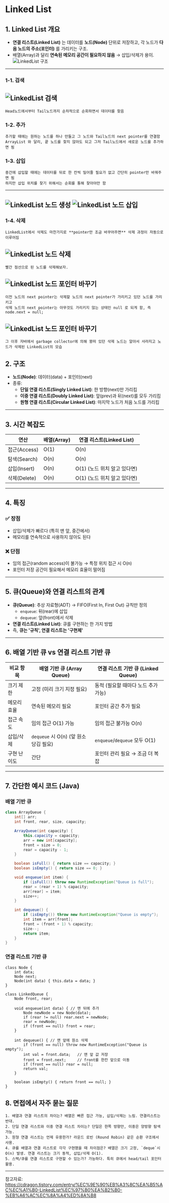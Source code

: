 # Linked List

## 1. Linked List 개요
- **연결 리스트(Linked List)** 는 데이터를 **노드(Node)** 단위로 저장하고, 각 노드가 **다음 노드의 주소(포인터)** 를 가리키는 구조.
- 배열(Array)과 달리 **연속된 메모리 공간이 필요하지 않음** → 삽입/삭제가 용이.
![LinkedList 구조](./img/linkedlist.png)
---

### 1-1. 검색
![LinkedList 검색](./img/LinkedListSearch.png)
---
    Head노드에서부터 Tail노드까지 순차적으로 순회하면서 데이터를 찾음

### 1-2. 추가
    추가할 때에는 원하는 노드를 하나 만들고 그 노드와 Tail노드의 next pointer를 연결함
    ArrayList 와 달리, 끝 노드를 찾지 않아도 되고 그저 Tail노드에서 새로운 노드를 추가하면 됨

### 1-3. 삽입
    중간에 삽입할 때에는 데이터를 뒤로 한 칸씩 밀어줄 필요가 없고 간단히 pointer만 바꿔주면 됨
    하지만 삽입 위치를 찾기 위해서는 순회를 통해 찾아야만 함
---
![LinkedList 노드 생성](./img/LinkedListAdd1.png)
![LinkedList 노드 삽입](./img/LinkedListAdd2.png)
---

### 1-4. 삭제
    LinkedList에서 삭제도 마찬가지로 **pointer만 조금 바꾸어주면** 삭제 과정이 자동으로 이루어짐
![LinkedList 노드 삭제](./img/LinkedListDelete1.png)
---
    빨간 점선으로 된 노드를 삭제해보자.

![LinkedList 노드 포인터 바꾸기](./img/LinkedListDelete2.png)
---
    이전 노드의 next pointer는 삭제할 노드의 next pointer가 가리키고 있던 노드를 가리키고
    삭제 노드의 next pointer는 아무것도 가리키지 않는 상태인 null 로 되게 함, 즉 node.next = null;

![LinkedList 노드 포인터 바꾸기](./img/LinkedListDelete3.png)
---
    그 이후 자바에서 garbage collector에 의해 붕떠 있던 삭제 노드는 알아서 사라지고 노드가 삭제된 LinkedList의 모습

## 2. 구조
- **노드(Node)**: 데이터(data) + 포인터(next)
- 종류:
  - **단일 연결 리스트(Singly Linked List)**: 한 방향(next)만 가리킴
  - **이중 연결 리스트(Doubly Linked List)**: 앞(prev)과 뒤(next)를 모두 가리킴
  - **원형 연결 리스트(Circular Linked List)**: 마지막 노드가 처음 노드를 가리킴

---

## 3. 시간 복잡도
| 연산             | 배열(Array) | 연결 리스트(Linked List) |
|------------------|-------------|--------------------------|
| 접근(Access)     | O(1)        | O(n)                     |
| 탐색(Search)     | O(n)        | O(n)                     |
| 삽입(Insert)     | O(n)        | O(1) (노드 위치 알고 있다면) |
| 삭제(Delete)     | O(n)        | O(1) (노드 위치 알고 있다면) |

---

## 4. 특징
### ✅ 장점
- 삽입/삭제가 빠르다 (특히 맨 앞, 중간에서)  
- 메모리를 연속적으로 사용하지 않아도 된다  

### ❌ 단점
- 임의 접근(random access)이 불가능 → 특정 위치 접근 시 O(n)  
- 포인터 저장 공간이 필요해서 메모리 효율이 떨어짐  

---

## 5. 큐(Queue)와 연결 리스트의 관계
- **큐(Queue)**: 추상 자료형(ADT) → FIFO(First In, First Out) 규칙만 정의
  - `enqueue`: 뒤(rear)에 삽입
  - `dequeue`: 앞(front)에서 삭제
- **연결 리스트(Linked List)**: 큐를 구현하는 한 가지 방법
- 즉, **큐는 '규칙', 연결 리스트는 '구현체'**

---

## 6. 배열 기반 큐 vs 연결 리스트 기반 큐

| 비교 항목       | 배열 기반 큐 (Array Queue)          | 연결 리스트 기반 큐 (Linked Queue)   |
|----------------|------------------------------------|-------------------------------------|
| 크기 제한       | 고정 (미리 크기 지정 필요)          | 동적 (필요할 때마다 노드 추가 가능) |
| 메모리 효율     | 연속된 메모리 필요                  | 포인터 공간 추가 필요               |
| 접근 속도       | 임의 접근 O(1) 가능                 | 임의 접근 불가능 O(n)               |
| 삽입/삭제       | `dequeue` 시 O(n) (앞 원소 당김 필요) | `enqueue`/`dequeue` 모두 O(1)       |
| 구현 난이도     | 간단                                | 포인터 관리 필요 → 조금 더 복잡     |

---

## 7. 간단한 예시 코드 (Java)

### 배열 기반 큐
```java
class ArrayQueue {
    int[] arr;
    int front, rear, size, capacity;

    ArrayQueue(int capacity) {
        this.capacity = capacity;
        arr = new int[capacity];
        front = size = 0;
        rear = capacity - 1;
    }

    boolean isFull() { return size == capacity; }
    boolean isEmpty() { return size == 0; }

    void enqueue(int item) {
        if (isFull()) throw new RuntimeException("Queue is full");
        rear = (rear + 1) % capacity;
        arr[rear] = item;
        size++;
    }

    int dequeue() {
        if (isEmpty()) throw new RuntimeException("Queue is empty");
        int item = arr[front];
        front = (front + 1) % capacity;
        size--;
        return item;
    }
}
```

### 연결 리스트 기반 큐
```
class Node {
    int data;
    Node next;
    Node(int data) { this.data = data; }
}

class LinkedQueue {
    Node front, rear;

    void enqueue(int data) { // 맨 뒤에 추가
        Node newNode = new Node(data);
        if (rear != null) rear.next = newNode;
        rear = newNode;
        if (front == null) front = rear;
    }

    int dequeue() { // 맨 앞에 원소 삭제
        if (front == null) throw new RuntimeException("Queue is empty");
        int val = front.data;   // 맨 앞 값 저장
        front = front.next;     // front를 한칸 앞으로 이동
        if (front == null) rear = null;
        return val;
    }

    boolean isEmpty() { return front == null; }
}
```

## 8. 면접에서 자주 묻는 질문
    1. 배열과 연결 리스트의 차이는? 배열은 빠른 접근 가능, 삽입/삭제는 느림. 연결리스트는 반대.
    2. 단일 연결 리스트와 이중 연결 리스트 차이는? 단일은 한쪽 방향만, 이중은 양방향 탐색 가능.
    3. 원형 연결 리스트는 언제 유용한가? 라운드 로빈 (Round Robin) 같은 순환 구조에서 사용.
    4. 큐를 배열과 연결 리스트로 각각 구현했을 때 차이점은? 배열은 크기 고정, `deque`시 O(n) 발생. 연결 리스트는 크기 동적, 삽입/삭제 O(1).
    5. 스택/큐를 연결 리스트로 구현할 수 있는가? 가능하다. 특히 큐에서 head/tail 포인터 활용.

---
참고자료: https://cdragon.tistory.com/entry/%EC%9E%90%EB%A3%8C%EA%B5%AC%EC%A1%B0-LinkedList%EC%97%B0%EA%B2%B0-%EB%A6%AC%EC%8A%A4%ED%8A%B8





